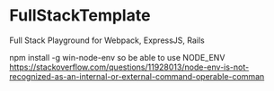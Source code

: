 # FullStackTemplate

Full Stack Playground for Webpack, ExpressJS, Rails

npm install -g win-node-env so be able to use NODE_ENV 
https://stackoverflow.com/questions/11928013/node-env-is-not-recognized-as-an-internal-or-external-command-operable-comman